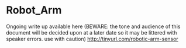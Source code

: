 Robot_Arm
=========
Ongoing write up available here (BEWARE: the  tone and audience of this document will be decided upon at a later date so it may be littered with speaker errors. use with caution)
http://tinyurl.com/robotic-arm-sensor
